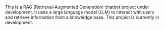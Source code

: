 This is a RAG (Retrieval-Augmented Generation) chatbot project under development. 
It uses a large language model (LLM) to interact with users and retrieve information from a knowledge base. 
This project is currently in development.
